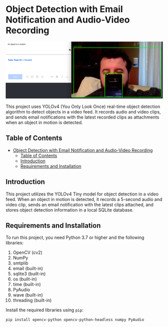 # Object Detection with Email Notification and Audio-Video Recording

![Sample Detection](./objects_detected.png)

This project uses YOLOv4 (You Only Look Once) real-time object detection algorithm to detect objects in a video feed. It records audio and video clips, and sends email notifications with the latest recorded clips as attachments when an object in motion is detected.

## Table of Contents

- [Object Detection with Email Notification and Audio-Video Recording](#object-detection-with-email-notification-and-audio-video-recording)
  - [Table of Contents](#table-of-contents)
  - [Introduction](#introduction)
  - [Requirements and Installation](#requirements-and-installation)

## Introduction

This project utilizes the YOLOv4 Tiny model for object detection in a video feed. When an object in motion is detected, it records a 5-second audio and video clip, sends an email notification with the latest clips attached, and stores object detection information in a local SQLite database.

## Requirements and Installation

To run this project, you need Python 3.7 or higher and the following libraries:

1. OpenCV (cv2)
2. NumPy
3. smtplib
4. email (built-in)
5. sqlite3 (built-in)
6. os (built-in)
7. time (built-in)
8. PyAudio
9. wave (built-in)
10. threading (built-in)

Install the required libraries using `pip`:

```bash
pip install opencv-python opencv-python-headless numpy PyAudio
